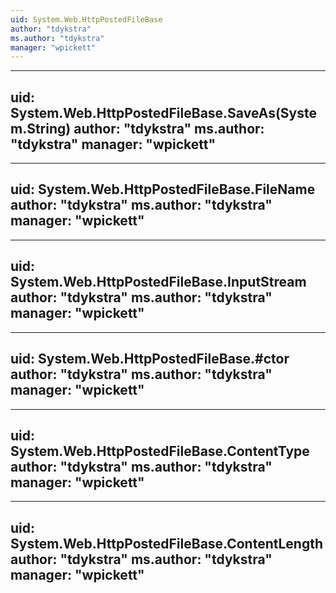 ```yaml
---
uid: System.Web.HttpPostedFileBase
author: "tdykstra"
ms.author: "tdykstra"
manager: "wpickett"
---
```


---
uid: System.Web.HttpPostedFileBase.SaveAs(System.String)
author: "tdykstra"
ms.author: "tdykstra"
manager: "wpickett"
---

---
uid: System.Web.HttpPostedFileBase.FileName
author: "tdykstra"
ms.author: "tdykstra"
manager: "wpickett"
---

---
uid: System.Web.HttpPostedFileBase.InputStream
author: "tdykstra"
ms.author: "tdykstra"
manager: "wpickett"
---

---
uid: System.Web.HttpPostedFileBase.#ctor
author: "tdykstra"
ms.author: "tdykstra"
manager: "wpickett"
---

---
uid: System.Web.HttpPostedFileBase.ContentType
author: "tdykstra"
ms.author: "tdykstra"
manager: "wpickett"
---

---
uid: System.Web.HttpPostedFileBase.ContentLength
author: "tdykstra"
ms.author: "tdykstra"
manager: "wpickett"
---
